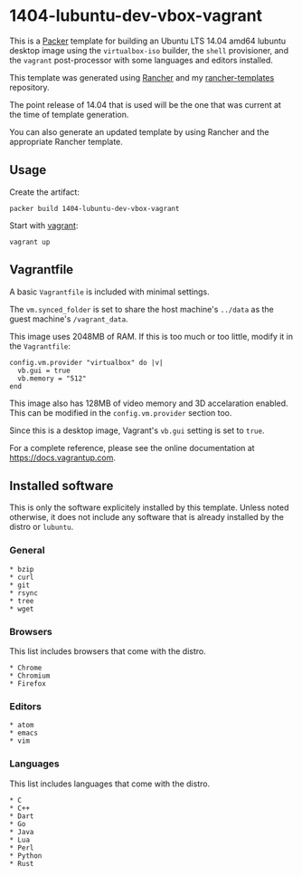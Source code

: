 # 1404-lubuntu-dev-vbox-vagrant
This is a [Packer](https://packer.io) template for building an Ubuntu LTS 14.04 amd64 lubuntu desktop image using the `virtualbox-iso` builder, the `shell` provisioner, and the `vagrant` post-processor with some languages and editors installed.

This template was generated using [Rancher](https://github.com/mohae/rancher) and my [rancher-templates](https://github.com/mohae/rancher-templates) repository.

The point release of 14.04 that is used will be the one that was current at the time of template generation. 

You can also generate an updated template by using Rancher and the appropriate Rancher template.

## Usage
Create the artifact:

    packer build 1404-lubuntu-dev-vbox-vagrant

Start with [vagrant](https://vagrantup.com):

    vagrant up

## Vagrantfile
A basic `Vagrantfile` is included with minimal settings.

The `vm.synced_folder` is set to share the host machine's `../data` as the guest machine's `/vagrant_data`.

This image uses 2048MB of RAM. If this is too much or too little, modify it in the `Vagrantfile`:

    config.vm.provider "virtualbox" do |v|
      vb.gui = true
      vb.memory = "512"
    end  

This image also has 128MB of video memory and 3D accelaration enabled. This can be modified in the `config.vm.provider` section too.
 
Since this is a desktop image, Vagrant's `vb.gui` setting is set to `true`.

For a complete reference, please see the online documentation at https://docs.vagrantup.com.

## Installed software
This is only the software explicitely installed by this template. Unless noted otherwise, it does not include any software that is already installed by the distro or `lubuntu`.  

### General
```  
* bzip
* curl
* git
* rsync
* tree
* wget  
```

### Browsers
This list includes browsers that come with the distro.
```  
* Chrome
* Chromium
* Firefox
```  

### Editors
```  
* atom
* emacs
* vim  
```  

### Languages
This list includes languages that come with the distro.
```
* C
* C++
* Dart
* Go
* Java
* Lua
* Perl
* Python
* Rust
``` 
